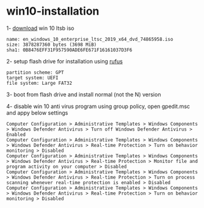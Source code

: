 # win10-installation


1- [download](https://www.reddit.com/r/Piracy/comments/9kw6ff/windows_10_ltsc_2019_x64_en_iso/) win 10 ltsb iso
```
name: en_windows_10_enterprise_ltsc_2019_x64_dvd_74865958.iso
size: 3878287360 bytes (3698 MiB)
sha1: 0B8476EFF31F957590ADE6FE671F16161037D3F6
```


2- setup flash drive for installation using [rufus](https://github.com/pbatard/rufus/releases/download/v3.9/rufus-3.9p.exe)
```
partition scheme: GPT
target system: UEFI
file system: Large FAT32
```

3- boot from flash drive and install normal (not the N) version

4- disable win 10 anti virus program using group policy, open gpedit.msc and appy below settings
```
Computer Configuration > Administrative Templates > Windows Components > Windows Defender Antivirus > Turn off Windows Defender Antivirus > Enabled
Computer Configuration > Administrative Templates > Windows Components > Windows Defender Antivirus > Real-time Protection > Turn on behavior monitoring > Disabled 
Computer Configuration > Administrative Templates > Windows Components > Windows Defender Antivirus > Real-time Protection > Monitor file and program activity on your computer > Disabled 
Computer Configuration > Administrative Templates > Windows Components > Windows Defender Antivirus > Real-time Protection > Turn on process scanning whenever real-time protection is enabled > Disabled 
Computer Configuration > Administrative Templates > Windows Components > Windows Defender Antivirus > Real-time Protection > Turn on behavior monitoring > Disabled 
```

